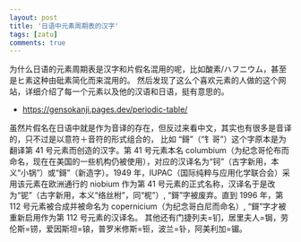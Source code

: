 ```yaml
---
layout: post
title: '日语中元素周期表的汉字'
tags: [zatu]
comments: true
---
```


为什么日语的元素周期表是汉字和片假名混用的呢，比如酸素/ハフニウム，甚至是ヒ素这种由砒素简化而来混用的。
然后发现了这么个喜欢元素的人做的这个网站，详细介绍了每一个元素以及他的汉语和日语，挺有意思的。

- https://gensokanji.pages.dev/periodic-table/

虽然片假名在日语中就是作为音译的存在，但反过来看中文，其实也有很多是音译的，只不过是以意符＋音符的形式组合的，
比如
“鎶”（“钅哥”）这个字原本是为翻译第 41 号元素而创造的汉字。第 41 号元素本名 columbium（为纪念哥伦布而命名，现在在美国的一些机构仍被使用），对应的汉译名为“钶”（古字新用，本义“小锅”）或“鎶”（新造字）。1949 年，IUPAC（国际纯粹与应用化学联合会）采用该元素在欧洲通行的 niobium 作为第 41 号元素的正式名称，汉译名于是改为“铌”（古字新用，本义“络丝柎”，同“柅”）, “鎶”字被废弃。直到 1996 年，第 112 号元素被合成并被命名为 copernicium（为纪念哥白尼而命名）, “鎶”字才被重新启用作为第 112 号元素的汉译名。
其他还有门捷列夫=钔，居里夫人=锔，劳伦斯=铹，爱因斯坦=锿，普罗米修斯=钷，波兰=钋，阿美利加=镅。
